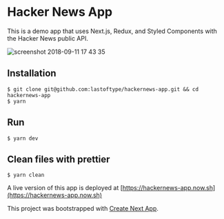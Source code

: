 # Hacker News App

This is a demo app that uses Next.js, Redux, and Styled Components with the Hacker News public API.

![screenshot 2018-09-11 17 43 35](https://user-images.githubusercontent.com/3628831/45389550-3e7aa580-b5ea-11e8-920b-4e10826e9722.png)

## Installation
```shell
$ git clone git@github.com:lastoftype/hackernews-app.git && cd hackernews-app
$ yarn
```

## Run
```shell
$ yarn dev
```

## Clean files with prettier
```shell
$ yarn clean
```

A live version of this app is deployed at [https://hackernews-app.now.sh](https://hackernews-app.now.sh)

This project was bootstrapped with [Create Next App](https://github.com/segmentio/create-next-app).